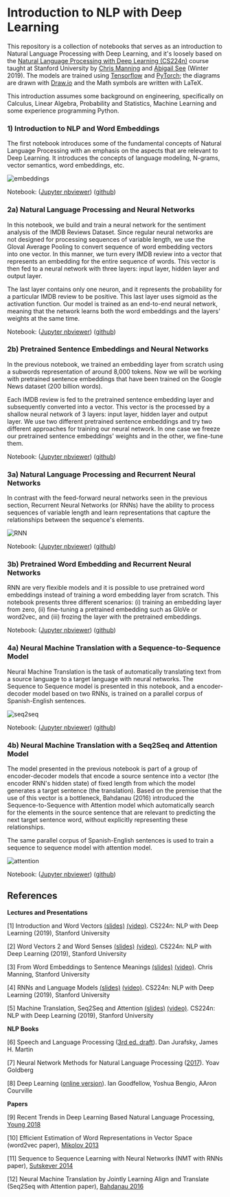 Introduction to NLP with Deep Learning
======================================

This repository is a collection of notebooks that serves as an introduction to Natural Language Processing with Deep Learning, and it's loosely based on the [Natural Language Processing with Deep Learning (CS224n)](http://web.stanford.edu/class/cs224n/) course taught at Stanford University by [Chris Manning](https://nlp.stanford.edu/~manning/) and [Abigail See](https://cs.stanford.edu/people/abisee/) (Winter 2019). The models are trained using [Tensorflow](https://www.tensorflow.org/) and [PyTorch](https://pytorch.org/); the diagrams are drawn with [Draw.io](https://www.draw.io/) and the Math symbols are written with LaTeX.

This introduction assumes some background on engineering, specifically on Calculus, Linear Algebra, Probability and Statistics, Machine Learning and some experience programming Python.

### 1) Introduction to NLP and Word Embeddings

The first notebook introduces some of the fundamental concepts of Natural Language Processing with an emphasis on the aspects that are relevant to Deep Learning. It introduces the concepts of language modeling, N-grams, vector semantics, word embeddings, etc.

<img src="https://user-images.githubusercontent.com/114733/83787424-c546a000-a661-11ea-8f87-b334612f800e.jpg" title="embeddings" />

Notebook:
([Jupyter nbviewer](https://nbviewer.jupyter.org/github/ccarpenterg/introNLP/blob/master/01a_intro_NLP_and_word_embeddings.ipynb))
([github](https://github.com/ccarpenterg/introNLP/blob/master/01a_intro_NLP_and_word_embeddings.ipynb))

### 2a) Natural Language Processing and Neural Networks

In this notebook, we build and train a neural network for the sentiment analysis of the IMDB Reviews Dataset. Since regular neural networks are not designed for processing sequences of variable length, we use the Gloval Average Pooling to convert sequence of word embedding vectors into one vector. In this manner, we turn every IMDB review into a vector that represents an embedding for the entire sequence of words. This vector is then fed to a neural network with three layers: input layer, hidden layer and output layer.

The last layer contains only one neuron, and it represents the probability for a particular IMDB review to be positive. This last layer uses sigmoid as the activation function. Our model is trained as an end-to-end neural network, meaning that the network learns both the word embeddings and the layers' weights at the same time.

Notebook:
([Jupyter nbviewer](https://nbviewer.jupyter.org/github/ccarpenterg/introNLP/blob/master/02a_NLP_and_neural_networks.ipynb))
([github](https://github.com/ccarpenterg/introNLP/blob/master/02a_NLP_and_neural_networks.ipynb))

### 2b) Pretrained Sentence Embeddings and Neural Networks

In the previous notebook, we trained an embedding layer from scratch using a subwords representation of around 8,000 tokens. Now we will be working with pretrained sentence embeddings that have been trained on the Google News dataset (200 billion words).

Each IMDB review is fed to the pretrained sentence embedding layer and subsequently converted into a vector. This vector is the processed by a shallow neural network of 3 layers: input layer, hidden layer and output layer. We use two different pretrained sentence embeddings and try two different approaches for training our neural network. In one case we freeze our pretrained sentence embeddings' weights and in the other, we fine-tune them.

Notebook:
([Jupyter nbviewer](https://nbviewer.jupyter.org/github/ccarpenterg/introNLP/blob/master/02b_NLP_and_neural_networks.ipynb))
([github](https://github.com/ccarpenterg/introNLP/blob/master/02b_NLP_and_neural_networks.ipynb))

### 3a) Natural Language Processing and Recurrent Neural Networks

In contrast with the feed-forward neural networks seen in the previous section, Recurrent Neural Networks (or RNNs) have the ability to process sequences of variable length and learn representations that capture the relationships between the sequence's elements.

<img src="https://user-images.githubusercontent.com/114733/78505113-3c81b580-773f-11ea-8a97-088fd306bdc4.jpg" title="RNN" />

Notebook:
([Jupyter nbviewer](https://nbviewer.jupyter.org/github/ccarpenterg/introNLP/blob/master/03a_NLP_and_recurrent_neural_networks.ipynb))
([github](https://github.com/ccarpenterg/introNLP/blob/master/03a_NLP_and_recurrent_neural_networks.ipynb))

### 3b) Pretrained Word Embedding and Recurrent Neural Networks

RNN are very flexible models and it is possible to use pretrained word embeddings instead of training a word embedding layer from scratch. This notebook presents three different scenarios: (i) training an embedding layer from zero, (ii) fine-tuning a pretrained embedding such as GloVe or word2vec, and (iii) frozing the layer with the pretrained embeddings.

Notebook:
([Jupyter nbviewer](https://nbviewer.jupyter.org/github/ccarpenterg/introNLP/blob/master/03b_NLP_and_recurrent_neural_networks.ipynb))
([github](https://github.com/ccarpenterg/introNLP/blob/master/03b_NLP_and_recurrent_neural_networks.ipynb))

### 4a) Neural Machine Translation with a Sequence-to-Sequence Model

Neural Machine Translation is the task of automatically translating text from a source language to a target language with neural networks. The Sequence to Sequence model is presented in this notebook, and a encoder-decoder model based on two RNNs, is trained on a parallel corpus of Spanish-English sentences.

<img src="https://user-images.githubusercontent.com/114733/79812038-af954980-8345-11ea-8f96-8a527fe3e029.jpg" title="seq2seq" />

Notebook:
([Jupyter nbviewer](https://nbviewer.jupyter.org/github/ccarpenterg/introNLP/blob/master/04a_NLP_and_sequence_to_sequence_RNNs.ipynb))
([github](https://github.com/ccarpenterg/introNLP/blob/master/04a_NLP_and_sequence_to_sequence_RNNs.ipynb))

### 4b) Neural Machine Translation with a Seq2Seq and Attention Model

The model presented in the previous notebook is part of a group of encoder-decoder models that encode a source sentence into a vector (the encoder RNN's hidden state) of fixed length from which the model generates a target sentence (the translation). Based on the premise that the use of this vector is a bottleneck, Bahdanau (2016) introduced the Sequence-to-Sequence with Attention model which automatically search for the elements in the source sentence that are relevant to predicting the next target sentence word, without explicitly representing these relationships.

The same parallel corpus of Spanish-English sentences is used to train a sequence to sequence model with attention model.

<img src="https://user-images.githubusercontent.com/114733/80148688-6b8f8800-8583-11ea-84f3-fb1d464bcebf.jpg" title="attention" />

Notebook: ([Jupyter nbviewer](https://nbviewer.jupyter.org/github/ccarpenterg/introNLP/blob/master/04b_NLP_and_sequence_to_sequence_RNNs.ipynb)) ([github](https://github.com/ccarpenterg/introNLP/blob/master/04b_NLP_and_sequence_to_sequence_RNNs.ipynb))

## References

**Lectures and Presentations**

[1] Introduction and Word Vectors [(slides)](https://web.stanford.edu/class/archive/cs/cs224n/cs224n.1194/slides/cs224n-2019-lecture01-wordvecs1.pdf) [(video)](https://youtu.be/8rXD5-xhemo). CS224n: NLP with Deep Learning (2019), Stanford University

[2] Word Vectors 2 and Word Senses [(slides)](https://web.stanford.edu/class/archive/cs/cs224n/cs224n.1194/slides/cs224n-2019-lecture02-wordvecs2.pdf) [(video)](https://web.stanford.edu/class/archive/cs/cs224n/cs224n.1194/readings/cs224n-2019-notes02-wordvecs2.pdf). CS224n: NLP with Deep Learning (2019), Stanford University

[3] From Word Embeddings to Sentence Meanings [(slides)](https://simons.berkeley.edu/sites/default/files/docs/6449/christophermanning.pdf) [(video)](https://www.youtube.com/watch?v=nFCxTtBqF5U). Chris Manning, Stanford University

[4] RNNs and Language Models [(slides)](http://web.stanford.edu/class/cs224n/slides/cs224n-2020-lecture06-rnnlm.pdf) [(video)](https://youtu.be/iWea12EAu6U). CS224n: NLP with Deep Learning (2019), Stanford University

[5] Machine Translation, Seq2Seq and Attention [(slides)](https://web.stanford.edu/class/archive/cs/cs224n/cs224n.1194/slides/cs224n-2019-lecture08-nmt.pdf) [(video)](https://youtu.be/XXtpJxZBa2c). CS224n: NLP with Deep Learning (2019), Stanford University

**NLP Books**

[6] Speech and Language Processing ([3rd ed. draft](https://web.stanford.edu/~jurafsky/slp3/)). Dan Jurafsky, James H. Martin

[7] Neural Network Methods for Natural Language Processing ([2017](http://u.cs.biu.ac.il/~yogo/nnlp.pdf)). Yoav Goldberg

[8] Deep Learning ([online version](https://www.deeplearningbook.org/)). Ian Goodfellow, Yoshua Bengio, AAron Courville

**Papers**

[9] Recent Trends in Deep Learning Based Natural Language Processing, [Young 2018](https://arxiv.org/pdf/1708.02709.pdf)

[10] Efficient Estimation of Word Representations in Vector Space (word2vec paper), [Mikolov 2013](https://arxiv.org/pdf/1301.3781.pdf)

[11] Sequence to Sequence Learning with Neural Networks (NMT with RNNs paper), [Sutskever 2014](https://arxiv.org/pdf/1409.3215.pdf)

[12] Neural Machine Translation by Jointly Learning Align and Translate (Seq2Seq with Attention paper), [Bahdanau 2016](https://arxiv.org/pdf/1409.0473.pdf)
